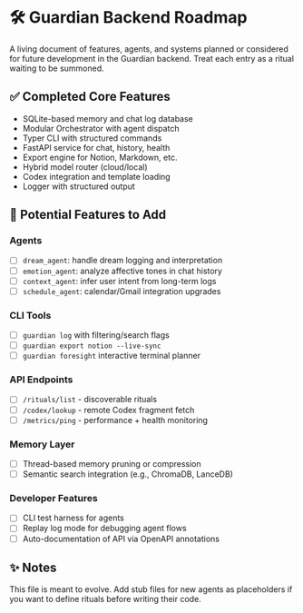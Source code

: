 

# 🛠️ Guardian Backend Roadmap

A living document of features, agents, and systems planned or considered for future development in the Guardian backend. Treat each entry as a ritual waiting to be summoned.

## ✅ Completed Core Features
- SQLite-based memory and chat log database
- Modular Orchestrator with agent dispatch
- Typer CLI with structured commands
- FastAPI service for chat, history, health
- Export engine for Notion, Markdown, etc.
- Hybrid model router (cloud/local)
- Codex integration and template loading
- Logger with structured output

## 🧩 Potential Features to Add

### Agents
- [ ] `dream_agent`: handle dream logging and interpretation
- [ ] `emotion_agent`: analyze affective tones in chat history
- [ ] `context_agent`: infer user intent from long-term logs
- [ ] `schedule_agent`: calendar/Gmail integration upgrades

### CLI Tools
- [ ] `guardian log` with filtering/search flags
- [ ] `guardian export notion --live-sync`
- [ ] `guardian foresight` interactive terminal planner

### API Endpoints
- [ ] `/rituals/list` - discoverable rituals
- [ ] `/codex/lookup` - remote Codex fragment fetch
- [ ] `/metrics/ping` - performance + health monitoring

### Memory Layer
- [ ] Thread-based memory pruning or compression
- [ ] Semantic search integration (e.g., ChromaDB, LanceDB)

### Developer Features
- [ ] CLI test harness for agents
- [ ] Replay log mode for debugging agent flows
- [ ] Auto-documentation of API via OpenAPI annotations

## ✨ Notes
This file is meant to evolve. Add stub files for new agents as placeholders if you want to define rituals before writing their code.
